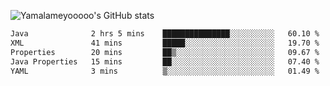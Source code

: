 ![Yamalameyooooo's GitHub stats](https://github-readme-stats.vercel.app/api?username=yamalameyooooo&theme=transparent&show_icons=true\&show=reviews,discussions_started,discussions_answered,prs_merged,prs_merged_percentage)

<!--START_SECTION:waka-->

```txt
Java              2 hrs 5 mins    ███████████████░░░░░░░░░░   60.10 %
XML               41 mins         █████░░░░░░░░░░░░░░░░░░░░   19.70 %
Properties        20 mins         ██▒░░░░░░░░░░░░░░░░░░░░░░   09.67 %
Java Properties   15 mins         ██░░░░░░░░░░░░░░░░░░░░░░░   07.40 %
YAML              3 mins          ▒░░░░░░░░░░░░░░░░░░░░░░░░   01.49 %
```

<!--END_SECTION:waka-->
